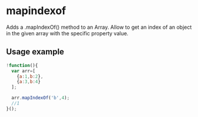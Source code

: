 # mapindexof
Adds a .mapIndexOf() method to an Array. Allow to get an index of an object in the given array with the specific property value.

## Usage example
```javascript
!function(){
  var arr=[
    {a:1,b:2},
    {a:3,b:4}
  ];

  arr.mapIndexOf('b',4);
  //1
}();
```
